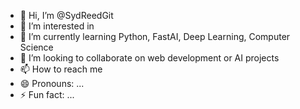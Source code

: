 - 👋 Hi, I’m @SydReedGit
- 👀 I’m interested in 
- 🌱 I’m currently learning Python, FastAI, Deep Learning, Computer Science
- 💞️ I’m looking to collaborate on web development or AI projects
- 📫 How to reach me 
- 😄 Pronouns: ...
- ⚡ Fun fact: ...

<!---
SydReedGit/SydReedGit is a ✨ special ✨ repository because its `README.md` (this file) appears on your GitHub profile.
You can click the Preview link to take a look at your changes.
--->
